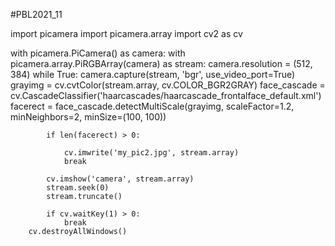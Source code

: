 #PBL2021_11

import picamera
import picamera.array
import cv2 as cv

with picamera.PiCamera() as camera:
    with picamera.array.PiRGBArray(camera) as stream:
        camera.resolution = (512, 384)
        while True:
            camera.capture(stream, 'bgr', use_video_port=True)
            grayimg = cv.cvtColor(stream.array, cv.COLOR_BGR2GRAY)
            face_cascade = cv.CascadeClassifier('haarcascades/haarcascade_frontalface_default.xml')
            facerect = face_cascade.detectMultiScale(grayimg, scaleFactor=1.2, minNeighbors=2, minSize=(100, 100))
            
            if len(facerect) > 0:
                
                cv.imwrite('my_pic2.jpg', stream.array)
                break

            cv.imshow('camera', stream.array)
            stream.seek(0)
            stream.truncate()
            
            if cv.waitKey(1) > 0:
                break
        cv.destroyAllWindows()
    
